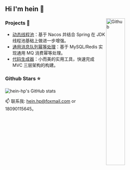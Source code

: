 ## Hi I'm hein 👋

<img width="35%" align="right" alt="Github" src="https://user-images.githubusercontent.com/48678280/88862734-4903af80-d201-11ea-968b-9c939d88a37c.gif" />

### Projects :dart:
- [动态线程池](https://github.com/hein-hp/dynamic-thread-pool)：基于 Nacos 并结合 Spring 在 JDK 线程池基础上做进一步增强。
- [通用消息队列幂等处理](https://github.com/hein-hp/universal-mq-idempotent)：基于 MySQL/Redis 实现通用 MQ 消费幂等处理。
- [代码生成器](https://github.com/hein-hp/code-generator)：小而美的实用工具，快速完成 MVC 三层架构的构建。
  
### Github Stars :star:
![hein-hp's GitHub stats](https://github-readme-stats.vercel.app/api?username=hein-hp)

📫 联系我: hein.hp@foxmail.com or 18090115645。


